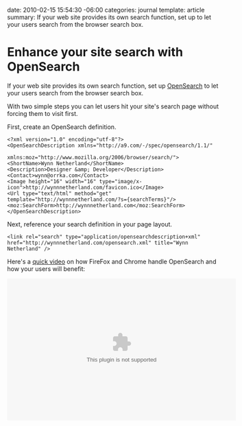 date: 2010-02-15 15:54:30 -06:00
categories: journal
template: article
summary: If your web site provides its own search function, set up to let your users search from the browser search box.

# Enhance your site search with OpenSearch

If your web site provides its own search function, set up <a href="http://www.opensearch.org/Home">OpenSearch</a> to let your users search from the browser search box.

With two simple steps you can let users hit your site's search page without forcing them to visit first.

First, create an OpenSearch definition.

    <?xml version="1.0" encoding="utf-8"?>
    <OpenSearchDescription xmlns="http://a9.com/-/spec/opensearch/1.1/"
                           xmlns:moz="http://www.mozilla.org/2006/browser/search/">
    <ShortName>Wynn Netherland</ShortName>
    <Description>Designer &amp; Developer</Description>
    <Contact>wynn@orrka.com</Contact>
    <Image height="16" width="16" type="image/x-icon">http://wynnnetherland.com/favicon.ico</Image>
    <Url type="text/html" method="get" template="http://wynnnetherland.com/?s={searchTerms}"/>
    <moz:SearchForm>http://wynnnetherland.com</moz:SearchForm>
    </OpenSearchDescription>

Next, reference your search definition in your page layout.

    <link rel="search" type="application/opensearchdescription+xml" href="http://wynnnetherland.com/opensearch.xml" title="Wynn Netherland" />


Here's a <a href="http://screenr.com/AKx">quick video</a> on how FireFox and Chrome handle OpenSearch and how your users will benefit:

<object classid='clsid:d27cdb6e-ae6d-11cf-96b8-444553540000' codebase='http://download.macromedia.com/pub/shockwave/cabs/flash/swflash.cab#version=9,0,115,0' width='534' height='331'><param name='movie' value='http://screenr.com/Content/assets/screenr_1116090935.swf' /><param name='flashvars' value='i=47387' /><param name='allowFullScreen' value='true' /><embed src='http://screenr.com/Content/assets/screenr_1116090935.swf' flashvars='i=47387' allowFullScreen='true' width='534' height='331' pluginspage='http://www.macromedia.com/go/getflashplayer'></embed></object>

